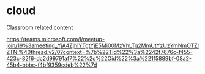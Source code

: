 # cloud
Classroom related content

https://teams.microsoft.com/l/meetup-join/19%3ameeting_YjA4ZjhlYTgtYjE5Mi00MzVhLTg2MmUtYzUzYmNmOTZlZTNl%40thread.v2/0?context=%7b%22Tid%22%3a%2242f7676c-f455-423c-82f6-dc2d99791af7%22%2c%22Oid%22%3a%221f5889bf-08a2-45b4-bbbc-f4bf9359cdeb%22%7d
